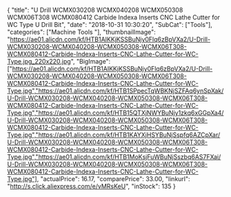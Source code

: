 {
	"title": "U Drill WCMX030208 WCMX040208 WCMX050308 WCMX06T308 WCMX080412 Carbide Indexa Inserts CNC Lathe Cutter for WC Type U Drill Bit",
	"date": "2018-10-31 10:30:20",
	"SubCat": ["Tools"],
	"categories": ["Machine Tools "],
	"thumbnailImage": "https://ae01.alicdn.com/kf/HTB1AIKKjKSSBuNjy0Flq6zBpVXa2/U-Drill-WCMX030208-WCMX040208-WCMX050308-WCMX06T308-WCMX080412-Carbide-Indexa-Inserts-CNC-Lathe-Cutter-for-WC-Type.jpg_220x220.jpg",
	"BigImage": ["https://ae01.alicdn.com/kf/HTB1AIKKjKSSBuNjy0Flq6zBpVXa2/U-Drill-WCMX030208-WCMX040208-WCMX050308-WCMX06T308-WCMX080412-Carbide-Indexa-Inserts-CNC-Lathe-Cutter-for-WC-Type.jpg","https://ae01.alicdn.com/kf/HTB1SPpecTqWBKNjSZFAq6ynSpXak/U-Drill-WCMX030208-WCMX040208-WCMX050308-WCMX06T308-WCMX080412-Carbide-Indexa-Inserts-CNC-Lathe-Cutter-for-WC-Type.jpg","https://ae01.alicdn.com/kf/HTB15QTXjNWYBuNjy1zkq6xGGpXa4/U-Drill-WCMX030208-WCMX040208-WCMX050308-WCMX06T308-WCMX080412-Carbide-Indexa-Inserts-CNC-Lathe-Cutter-for-WC-Type.jpg","https://ae01.alicdn.com/kf/HTB1KAYXjHSYBuNjSspfq6AZCpXar/U-Drill-WCMX030208-WCMX040208-WCMX050308-WCMX06T308-WCMX080412-Carbide-Indexa-Inserts-CNC-Lathe-Cutter-for-WC-Type.jpg","https://ae01.alicdn.com/kf/HTB1MoKsjFuWBuNjSszbq6AS7FXai/U-Drill-WCMX030208-WCMX040208-WCMX050308-WCMX06T308-WCMX080412-Carbide-Indexa-Inserts-CNC-Lathe-Cutter-for-WC-Type.jpg"],
	"actualPrice": 16.17,
	"comparePrice": 33.00,
	"linkurl": "http://s.click.aliexpress.com/e/vMRsKeU",
	"inStock": 135
}
